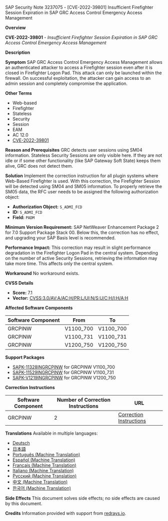 SAP Security Note 3237075 - [CVE-2022-39801] Insufficient Firefighter Session Expiration in SAP GRC Access Control Emergency Access Management

**Overview**

**CVE-2022-39801** - *Insufficient Firefighter Session Expiration in SAP GRC Access Control Emergency Access Management*

**Description**

**Symptom**
SAP GRC Access Control Emergency Access Management allows an authenticated attacker to access a Firefighter session even after it is closed in Firefighter Logon Pad. This attack can only be launched within the firewall. On successful exploitation, the attacker can gain access to an admin session and completely compromise the application.

**Other Terms**
- Web-based
- Firefighter
- Stateless
- Security
- Session
- EAM
- AC 12.0
- [CVE-2022-39801](https://cve.mitre.org/cgi-bin/cvename.cgi?name=CVE-2022-39801)

**Reason and Prerequisites**
GRC detects user sessions using SM04 information. Stateless Security Sessions are only visible here. If they are not idle or if some other functionality (like SAP Gateway Soft State) keeps them alive, GRC does not detect them.

**Solution**
Implement the correction instruction for all plugin systems where Web-Based Firefighter is used. With this correction, the Firefighter Session will be detected using SM04 and SM05 information. To properly retrieve the SM05 data, the RFC user needs to be assigned the following authorization object:
- **Authorization Object:** `S_ADMI_FCD`
- **ID:** `S_ADMI_FCD`
- **Field:** `PADM`

**Minimum Version Requirement:** SAP NetWeaver Enhancement Package 2 for 7.0 Support Package Stack 00. Below this, the correction has no effect, and upgrading your SAP Basis level is recommended.

**Performance Impact:** This correction may result in slight performance degradation in the Firefighter Logon Pad in the central system. Depending on the number of active Security Sessions, retrieving the information may take more time. This affects only the central system.

**Workaround**
No workaround exists.

**CVSS Details**

- **Score:** 7.1
- **Vector:** [CVSS:3.0/AV:A/AC:H/PR:L/UI:N/S:U/C:H/I:H/A:H](https://nvd.nist.gov/vuln-metrics/cvss/v3-calculator?vector=CVSS%3A3.0%2FAV%3AA%2FAC%3AH%2FPR%3AL%2FUI%3AN%2FS%3AU%2FC%3AH%2FI%3AH%2FA%3AH)

**Affected Software Components**

| Software Component | From        | To          |
|--------------------|-------------|-------------|
| GRCPINW            | V1100_700   | V1100_700   |
| GRCPINW            | V1100_731   | V1100_731   |
| GRCPINW            | V1200_750   | V1200_750   |

**Support Packages**

- [SAPK-11328INGRCPINW](https://me.sap.com/supportpackage/SAPK-11328INGRCPINW) for GRCPINW V1100_700
- [SAPK-11529INGRCPINW](https://me.sap.com/supportpackage/SAPK-11529INGRCPINW) for GRCPINW V1100_731
- [SAPK-V1219INGRCPINW](https://me.sap.com/supportpackage/SAPK-V1219INGRCPINW) for GRCPINW V1200_750

**Correction Instructions**

| Software Component | Number of Correction Instructions | URL                                      |
|--------------------|-----------------------------------|------------------------------------------|
| GRCPINW            | 2                                 | [Correction Instructions](https://me.sap.com/corrins/0003237075/9800) |

**Translations**
Available in multiple languages:
- [Deutsch](https://me.sap.com/notes/0003237075/D)
- [日本語](https://me.sap.com/notes/0003237075/J)
- [Português (Machine Translation)](https://me.sap.com/notes/0003237075/P)
- [Español (Machine Translation)](https://me.sap.com/notes/0003237075/S)
- [Français (Machine Translation)](https://me.sap.com/notes/0003237075/F)
- [Italiano (Machine Translation)](https://me.sap.com/notes/0003237075/I)
- [Русский (Machine Translation)](https://me.sap.com/notes/0003237075/R)
- [中文 (Machine Translation)](https://me.sap.com/notes/0003237075/1)
- [한국어 (Machine Translation)](https://me.sap.com/notes/0003237075/3)

**Side Effects**
This document solves side effects; no side effects are caused by this document.

**Credits**
Information provided with support from [redrays.io](https://redrays.io).